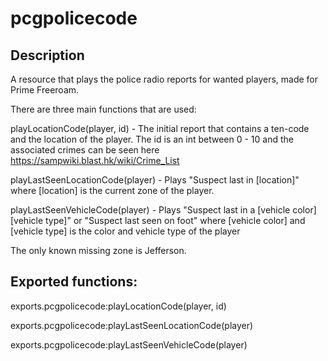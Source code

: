 # pcgpolicecode
## Description 
A resource that plays the police radio reports for wanted players, made for Prime Freeroam.

There are three main functions that are used:

playLocationCode(player, id) - The initial report that contains a ten-code and the location of the player. The id is an int between 0 - 10 and the associated crimes can be seen here https://sampwiki.blast.hk/wiki/Crime_List

playLastSeenLocationCode(player) - Plays "Suspect last in [location]" where [location] is the current zone of the player.
    
playLastSeenVehicleCode(player) - Plays "Suspect last in a [vehicle color] [vehicle type]" or "Suspect last seen on foot" where [vehicle color] and [vehicle type] is the color and vehicle type of the player



The only known missing zone is Jefferson.

## Exported functions:

exports.pcgpolicecode:playLocationCode(player, id)

exports.pcgpolicecode:playLastSeenLocationCode(player)

exports.pcgpolicecode:playLastSeenVehicleCode(player)
